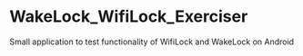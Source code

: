 # WakeLock_WifiLock_Exerciser
Small application to test functionality of WifiLock and WakeLock on Android
